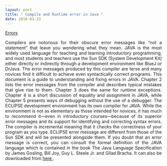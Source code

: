 ```yaml
---
layout: post
title: " Compile and Runtime error in Java "
date: 2016-03-23
---
```

<div class="errors">
<a href="/files/errors.pdf" class="btn btn-default pull-right" title="Compile and Runtime error in Java">Errors</a>

<p class="lead" align="justify">Compilers are notorious for their obscure error messages like “not a statement” that
leave you wondering what they mean. JAVA is the most widely used language for
teaching and learning introductory programming, and most students and teachers
use the Sun SDK (System Development Kit) either directly or indirectly through a
development environment like BlueJ or DrJava. The error messages produced by
this compiler are terse and many novices find it difficult to achieve even syntactically
correct programs. This document is a guide to understanding and fixing errors in
JAVA. Chapter 2 lists the error messages from the compiler and describes typical
mistakes that give rise to them. Chapter 3 does the same for runtime exceptions.
Chapter 4 is a short discussion of equality and assignment in JAVA, while Chapter 5
presents ways of debugging without the use of a debugger.
The ECLIPSE development environment has its own compiler for JAVA. While the
environment is not as elementary as those intended for novices, it has much to recommend
it—even in introductory courses—because of its superior error messages
and its support for identifying and correcting syntax errors. The compiler is incremental
meaning that it checks the correctness of your program as you type. ECLIPSE
error message are different from those of the Sun SDK and will be presented alongside
them.
If you doubt that an error message is correct, you can consult the formal definition of
the JAVA language which is contained in the book The Java Language Specification by
James Gosling, Bill Joy, Guy L. Steele Jr. and Gilad Bracha. It can also be downloaded
from <a href="http://java.sun.com/docs/books/jls/index.html"> here </a>.
</p>
</div>